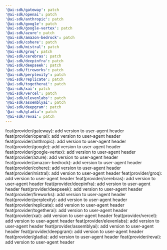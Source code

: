 ```yaml
---
'@ai-sdk/gateway': patch
'@ai-sdk/openai': patch
'@ai-sdk/anthropic': patch
'@ai-sdk/google': patch
'@ai-sdk/google-vertex': patch
'@ai-sdk/azure': patch
'@ai-sdk/amazon-bedrock': patch
'@ai-sdk/cohere': patch
'@ai-sdk/mistral': patch
'@ai-sdk/groq': patch
'@ai-sdk/cerebras': patch
'@ai-sdk/deepinfra': patch
'@ai-sdk/deepseek': patch
'@ai-sdk/fireworks': patch
'@ai-sdk/perplexity': patch
'@ai-sdk/replicate': patch
'@ai-sdk/togetherai': patch
'@ai-sdk/xai': patch
'@ai-sdk/vercel': patch
'@ai-sdk/elevenlabs': patch
'@ai-sdk/assemblyai': patch
'@ai-sdk/deepgram': patch
'@ai-sdk/gladia': patch
'@ai-sdk/revai': patch
---
```


feat(provider/gateway): add version to user-agent header
feat(provider/openai): add version to user-agent header
feat(provider/anthropic): add version to user-agent header
feat(provider/google): add version to user-agent header
feat(provider/google-vertex): add version to user-agent header
feat(provider/azure): add version to user-agent header
feat(provider/amazon-bedrock): add version to user-agent header
feat(provider/cohere): add version to user-agent header
feat(provider/mistral): add version to user-agent header
feat(provider/groq): add version to user-agent header
feat(provider/cerebras): add version to user-agent header
feat(provider/deepinfra): add version to user-agent header
feat(provider/deepseek): add version to user-agent header
feat(provider/fireworks): add version to user-agent header
feat(provider/perplexity): add version to user-agent header
feat(provider/replicate): add version to user-agent header
feat(provider/togetherai): add version to user-agent header
feat(provider/xai): add version to user-agent header
feat(provider/vercel): add version to user-agent header
feat(provider/elevenlabs): add version to user-agent header
feat(provider/assemblyai): add version to user-agent header
feat(provider/deepgram): add version to user-agent header
feat(provider/gladia): add version to user-agent header
feat(provider/revai): add version to user-agent header
